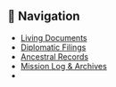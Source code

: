 ## 🔗 Navigation

- [Living Documents](living-documents.md)
- [Diplomatic Filings](filings.md)
- [Ancestral Records](ancestral-records.md)
- [Mission Log & Archives](mission-log.md)
- 
